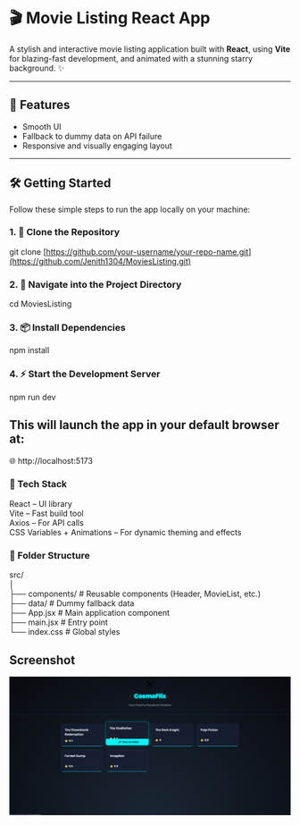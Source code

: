 # 🎬 Movie Listing React App

A stylish and interactive movie listing application built with **React**, using **Vite** for blazing-fast development, and animated with a stunning starry background. ✨

---

## 🚀 Features

- Smooth UI
- Fallback to dummy data on API failure
- Responsive and visually engaging layout

---

## 🛠️ Getting Started

Follow these simple steps to run the app locally on your machine:

### 1. 🧱 Clone the Repository

git clone [https://github.com/your-username/your-repo-name.git](https://github.com/Jenith1304/MoviesListing.git) </br>

### 2. 📁 Navigate into the Project Directory</br>

cd MoviesListing </br>

### 3. 📦 Install Dependencies</br>

npm install</br>

### 4. ⚡ Start the Development Server</br>

npm run dev</br>

## This will launch the app in your default browser at:
🌐 http://localhost:5173

### 🧪 Tech Stack</br>
React – UI library</br>
Vite – Fast build tool</br>
Axios – For API calls</br>
CSS Variables + Animations – For dynamic theming and effects</br>

### 📂 Folder Structure

src/<br>
│</br>
├── components/ # Reusable components (Header, MovieList, etc.)</br>
├── data/ # Dummy fallback data</br>
├── App.jsx # Main application component</br>
├── main.jsx # Entry point</br>
└── index.css # Global styles</br>

## Screenshot

<img src="screenshots\img.png" alt ="cosmoflix demo">
